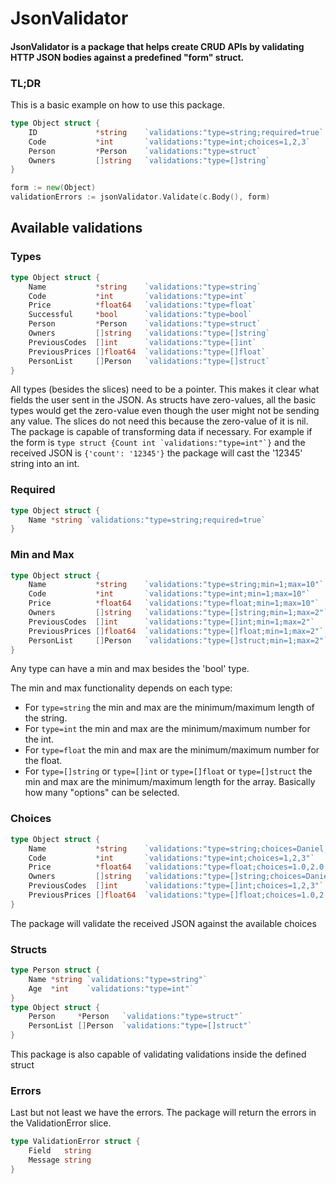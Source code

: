 # JsonValidator

#### JsonValidator is a package that helps create CRUD APIs by validating HTTP JSON bodies against a predefined "form" struct.

### TL;DR
This is a basic example on how to use this package.
```go
type Object struct {
    ID             *string    `validations:"type=string;required=true`
    Code           *int       `validations:"type=int;choices=1,2,3`
    Person         *Person    `validations:"type=struct`
    Owners         []string   `validations:"type=[]string`
}

form := new(Object)
validationErrors := jsonValidator.Validate(c.Body(), form)
```


## Available validations

### Types

```go
type Object struct {
    Name           *string    `validations:"type=string`
    Code           *int       `validations:"type=int`
    Price          *float64   `validations:"type=float`
    Successful     *bool      `validations:"type=bool`
    Person         *Person    `validations:"type=struct`
    Owners         []string   `validations:"type=[]string`
    PreviousCodes  []int      `validations:"type=[]int`
    PreviousPrices []float64  `validations:"type=[]float`
    PersonList     []Person   `validations:"type=[]struct`
}
```
All types (besides the slices) need to be a pointer. This makes it clear what fields the user sent in the JSON.
As structs have zero-values, all the basic types would get the zero-value even though the user might not be sending any value.
The slices do not need this because the zero-value of it is nil.
The package is capable of transforming data if necessary.
For example if the form is ```type struct {Count int `validations:"type=int"`}``` and the received JSON is `{'count': '12345'}` the package will cast the '12345' string into an int.

### Required
```go
type Object struct {
    Name *string `validations:"type=string;required=true`
}
```

### Min and Max
```go
type Object struct {
    Name           *string    `validations:"type=string;min=1;max=10"`
    Code           *int       `validations:"type=int;min=1;max=10"`
    Price          *float64   `validations:"type=float;min=1;max=10"`
    Owners         []string   `validations:"type=[]string;min=1;max=2"`
    PreviousCodes  []int      `validations:"type=[]int;min=1;max=2"`
    PreviousPrices []float64  `validations:"type=[]float;min=1;max=2"`
    PersonList     []Person   `validations:"type=[]struct;min=1;max=2"`
}
```
Any type can have a min and max besides the 'bool' type.

The min and max functionality depends on each type:
- For `type=string` the min and max are the minimum/maximum length of the string.
- For `type=int` the min and max are the minimum/maximum number for the int.
- For `type=float` the min and max are the minimum/maximum number for the float.
- For `type=[]string` or `type=[]int` or `type=[]float` or `type=[]struct` the min and max are the minimum/maximum length for the array. Basically how many "options" can be selected.

### Choices
```go
type Object struct {
    Name           *string    `validations:"type=string;choices=Daniel,Jaime,Carolina"`
    Code           *int       `validations:"type=int;choices=1,2,3"`
    Price          *float64   `validations:"type=float;choices=1.0,2.0,3.0"`
    Owners         []string   `validations:"type=[]string;choices=Daniel,Jaime,Carolina"`
    PreviousCodes  []int      `validations:"type=[]int;choices=1,2,3"`
    PreviousPrices []float64  `validations:"type=[]float;choices=1.0,2.0,3.0"`
}
```
The package will validate the received JSON against the available choices

### Structs
```go
type Person struct {
    Name *string `validations:"type=string"`
    Age  *int    `validations:"type=int"`
}
type Object struct {
    Person     *Person   `validations:"type=struct"`
    PersonList []Person  `validations:"type=[]struct"`
}
```
This package is also capable of validating validations inside the defined struct


### Errors
Last but not least we have the errors. The package will return the errors in the ValidationError slice.
```go
type ValidationError struct {
	Field   string
	Message string
}
```